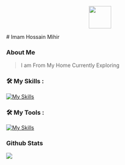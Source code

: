 <p align="center"><img align="center" width="60" src="https://skillicons.dev/icons?i=bash"/></p>
# Imam Hossain Mihir

### About Me
> I am From My Home
 	Currently Exploring
	
### 🛠 My Skills :
[![My Skills](https://skillicons.dev/icons?i=kotlin,bash,git,linux&perline=4)](https://skillicons.dev)
### 🛠 My Tools :
[![My Skills](https://skillicons.dev/icons?i=androidstudio,idea,vscode,&perline=12)](https://skillicons.dev)
### Github Stats
![](https://komarev.com/ghpvc/?username=imam1912&color=orange)

